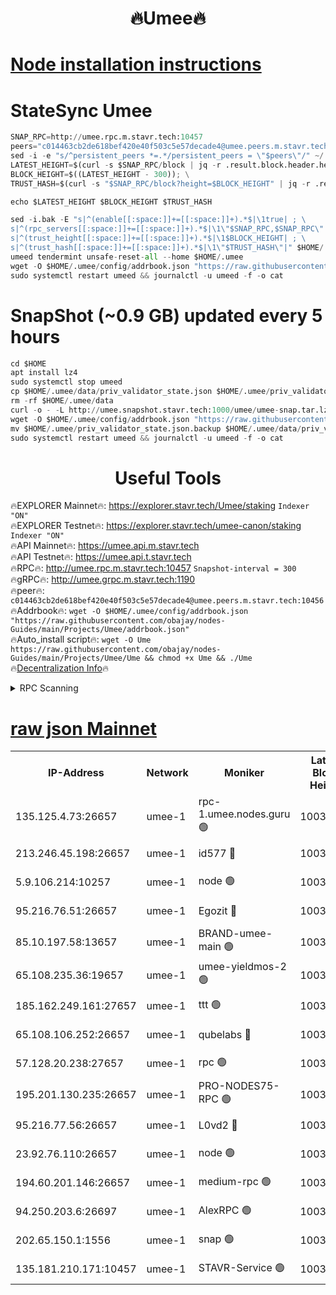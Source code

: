 <h1 align="center"> 🔥Umee🔥</h1>


[Node installation instructions](https://github.com/obajay/nodes-Guides/tree/main/Projects/Umee)
=
# StateSync Umee
```python
SNAP_RPC=http://umee.rpc.m.stavr.tech:10457
peers="c014463cb2de618bef420e40f503c5e57decade4@umee.peers.m.stavr.tech:10456"
sed -i -e "s/^persistent_peers *=.*/persistent_peers = \"$peers\"/" ~/.umee/config/config.toml
LATEST_HEIGHT=$(curl -s $SNAP_RPC/block | jq -r .result.block.header.height); \
BLOCK_HEIGHT=$((LATEST_HEIGHT - 300)); \
TRUST_HASH=$(curl -s "$SNAP_RPC/block?height=$BLOCK_HEIGHT" | jq -r .result.block_id.hash)

echo $LATEST_HEIGHT $BLOCK_HEIGHT $TRUST_HASH

sed -i.bak -E "s|^(enable[[:space:]]+=[[:space:]]+).*$|\1true| ; \
s|^(rpc_servers[[:space:]]+=[[:space:]]+).*$|\1\"$SNAP_RPC,$SNAP_RPC\"| ; \
s|^(trust_height[[:space:]]+=[[:space:]]+).*$|\1$BLOCK_HEIGHT| ; \
s|^(trust_hash[[:space:]]+=[[:space:]]+).*$|\1\"$TRUST_HASH\"|" $HOME/.umee/config/config.toml
umeed tendermint unsafe-reset-all --home $HOME/.umee
wget -O $HOME/.umee/config/addrbook.json "https://raw.githubusercontent.com/obajay/nodes-Guides/main/Projects/Umee/addrbook.json"
sudo systemctl restart umeed && journalctl -u umeed -f -o cat
```
# SnapShot (~0.9 GB) updated every 5 hours
```python
cd $HOME
apt install lz4
sudo systemctl stop umeed
cp $HOME/.umee/data/priv_validator_state.json $HOME/.umee/priv_validator_state.json.backup
rm -rf $HOME/.umee/data
curl -o - -L http://umee.snapshot.stavr.tech:1000/umee/umee-snap.tar.lz4 | lz4 -c -d - | tar -x -C $HOME/.umee --strip-components 2
wget -O $HOME/.umee/config/addrbook.json "https://raw.githubusercontent.com/obajay/nodes-Guides/main/Projects/Umee/addrbook.json"
mv $HOME/.umee/priv_validator_state.json.backup $HOME/.umee/data/priv_validator_state.json
sudo systemctl restart umeed && journalctl -u umeed -f -o cat
```
 <h1 align="center"> Useful Tools</h1>

🔥EXPLORER Mainnet🔥:      https://explorer.stavr.tech/Umee/staking             `Indexer "ON"` \
🔥EXPLORER Testnet🔥:        https://explorer.stavr.tech/umee-canon/staking      `Indexer "ON"` \
🔥API Mainnet🔥:                   https://umee.api.m.stavr.tech \
🔥API Testnet🔥:                     https://umee.api.t.stavr.tech \
🔥RPC🔥:                                   http://umee.rpc.m.stavr.tech:10457                     `Snapshot-interval = 300` \
🔥gRPC🔥:                              http://umee.grpc.m.stavr.tech:1190 \
🔥peer🔥:                     `c014463cb2de618bef420e40f503c5e57decade4@umee.peers.m.stavr.tech:10456` \
🔥Addrbook🔥:    ```wget -O $HOME/.umee/config/addrbook.json "https://raw.githubusercontent.com/obajay/nodes-Guides/main/Projects/Umee/addrbook.json"``` \
🔥Auto_install script🔥: ```wget -O Ume https://raw.githubusercontent.com/obajay/nodes-Guides/main/Projects/Umee/Ume && chmod +x Ume && ./Ume``` \
🔥[Decentralization Info](https://github.com/obajay/StateSync-snapshots/tree/main/Projects/Umee/Decentralization)🔥

<details>
<summary>RPC Scanning</summary>

<h2 align="center"> We scan nodes in real time every 4 hours. And we provide the final result of RPC endpoints.
We cannot influence the operation of these nodes in any way. </h2>


```python
If Voting Power is higher than 0 --> then the Node is a validator of the network and may be subject to attack and be a potential threat to the chain.
```
```python
We marked such validators with a red symbol
```

</details>

[raw json Mainnet](https://rpc-check.umeem.stavr.tech/umeem/rpc-umeem-result.json)
=



<table><tr><th>IP-Address</th><th>Network</th><th>Moniker</th><th>Latest Block Height</th><th>Earliest Block Height</th><th>Catching Up</th><th>Tx Index</th><th>Voting Power</th><th>Scan Time</th></tr><tr><td>135.125.4.73:26657</td><td>umee-1</td><td>rpc-1.umee.nodes.guru 🟢</td><td>10034120</td><td>5167386</td><td>False</td><td>on</td><td>0</td><td>2024-01-07T19:30:38.470651580UTC</td></tr><tr><td>213.246.45.198:26657</td><td>umee-1</td><td>id577 🔴</td><td>10034104</td><td>7100001</td><td>False</td><td>on</td><td>35105503</td><td>2024-01-07T19:29:06.073616410UTC</td></tr><tr><td>5.9.106.214:10257</td><td>umee-1</td><td>node 🟢</td><td>10034115</td><td>7942001</td><td>False</td><td>on</td><td>0</td><td>2024-01-07T19:30:08.934528184UTC</td></tr><tr><td>95.216.76.51:26657</td><td>umee-1</td><td>Egozit 🔴</td><td>10034120</td><td>8262001</td><td>False</td><td>off</td><td>38161882</td><td>2024-01-07T19:30:38.130618650UTC</td></tr><tr><td>85.10.197.58:13657</td><td>umee-1</td><td>BRAND-umee-main 🟢</td><td>10034108</td><td>8427832</td><td>False</td><td>on</td><td>0</td><td>2024-01-07T19:29:25.867971872UTC</td></tr><tr><td>65.108.235.36:19657</td><td>umee-1</td><td>umee-yieldmos-2 🟢</td><td>10034096</td><td>9575548</td><td>False</td><td>on</td><td>0</td><td>2024-01-07T19:28:20.560253657UTC</td></tr><tr><td>185.162.249.161:27657</td><td>umee-1</td><td>ttt 🟢</td><td>10034113</td><td>9733423</td><td>False</td><td>on</td><td>0</td><td>2024-01-07T19:29:55.148618463UTC</td></tr><tr><td>65.108.106.252:26657</td><td>umee-1</td><td>qubelabs 🔴</td><td>10034108</td><td>9761001</td><td>False</td><td>on</td><td>36642345</td><td>2024-01-07T19:29:26.196378862UTC</td></tr><tr><td>57.128.20.238:27657</td><td>umee-1</td><td>rpc 🟢</td><td>10034116</td><td>9880933</td><td>False</td><td>on</td><td>0</td><td>2024-01-07T19:30:17.381048889UTC</td></tr><tr><td>195.201.130.235:26657</td><td>umee-1</td><td>PRO-NODES75-RPC 🟢</td><td>10034114</td><td>9934114</td><td>False</td><td>on</td><td>0</td><td>2024-01-07T19:30:05.710287553UTC</td></tr><tr><td>95.216.77.56:26657</td><td>umee-1</td><td>L0vd2 🔴</td><td>10034123</td><td>9934123</td><td>False</td><td>off</td><td>37294354</td><td>2024-01-07T19:30:55.609981189UTC</td></tr><tr><td>23.92.76.110:26657</td><td>umee-1</td><td>node 🟢</td><td>10034127</td><td>9953901</td><td>False</td><td>on</td><td>0</td><td>2024-01-07T19:31:19.113544179UTC</td></tr><tr><td>194.60.201.146:26657</td><td>umee-1</td><td>medium-rpc 🟢</td><td>10034106</td><td>9984137</td><td>False</td><td>on</td><td>0</td><td>2024-01-07T19:29:14.638626373UTC</td></tr><tr><td>94.250.203.6:26697</td><td>umee-1</td><td>AlexRPC 🟢</td><td>10034105</td><td>9998001</td><td>False</td><td>on</td><td>0</td><td>2024-01-07T19:29:19.453491389UTC</td></tr><tr><td>202.65.150.1:1556</td><td>umee-1</td><td>snap 🟢</td><td>10034114</td><td>10029512</td><td>False</td><td>on</td><td>0</td><td>2024-01-07T19:30:06.584111127UTC</td></tr><tr><td>135.181.210.171:10457</td><td>umee-1</td><td>STAVR-Service 🟢</td><td>10034121</td><td>10030701</td><td>False</td><td>on</td><td>0</td><td>2024-01-07T19:30:44.988014506UTC</td></tr></table>
